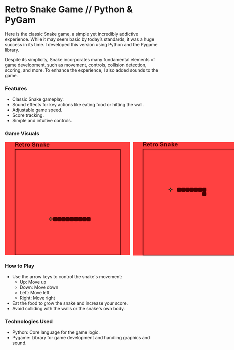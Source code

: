 # Retro Snake Game // Python & PyGam

Here is the classic Snake game, a simple yet incredibly addictive experience. While it may seem basic by today’s standards, it was a huge success in its time. I developed this version using Python and the Pygame library.

Despite its simplicity, Snake incorporates many fundamental elements of game development, such as movement, controls, collision detection, scoring, and more. To enhance the experience, I also added sounds to the game.

### Features

- Classic Snake gameplay.
- Sound effects for key actions like eating food or hitting the wall.
- Adjustable game speed.
- Score tracking.
- Simple and intuitive controls.

### Game Visuals

<div style="display: flex; justify-content: space-between; align-items: center;">
  <img src="retrosnake1.png" alt="Retro Snake 1" width="400" style="margin-right: 10px;">
  <img src="retrosnake2.png" alt="Retro Snake 2" width="400">
</div>

### How to Play

- Use the arrow keys to control the snake's movement:
  - Up: Move up
  - Down: Move down
  - Left: Move left
  - Right: Move right
- Eat the food to grow the snake and increase your score.
- Avoid colliding with the walls or the snake's own body.

### Technologies Used

- Python: Core language for the game logic.
- Pygame: Library for game development and handling graphics and sound.

  
